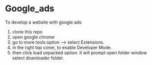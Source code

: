 # Google_ads
To develop a website with google ads

1. clone this repo
2. open google chrome
3. go to more tools option --> select Extensions.
4. in the right top coner, to enable Developer Mode.
5. then click load unpacked option. it will prompt open folder window select downloader folder.



